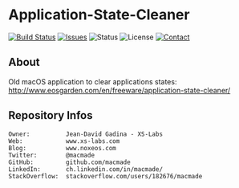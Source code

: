 Application-State-Cleaner
=========================

[![Build Status](https://img.shields.io/travis/macmade/Application-State-Cleaner.svg?branch=master&style=flat)](https://travis-ci.org/macmade/Application-State-Cleaner)
[![Issues](http://img.shields.io/github/issues/macmade/Application-State-Cleaner?style=flat)](https://github.com/macmade/Application-State-Cleaner/issues)
![Status](https://img.shields.io/badge/status-inactive-lightgray.svg?style=flat)
![License](https://img.shields.io/badge/license-none-lightgray.svg?style=flat)
[![Contact](https://img.shields.io/badge/contact-@macmade-blue.svg?style=flat)](https://twitter.com/macmade)

About
-----

Old macOS application to clear applications states:  
http://www.eosgarden.com/en/freeware/application-state-cleaner/

Repository Infos
----------------

    Owner:			Jean-David Gadina - XS-Labs
    Web:			www.xs-labs.com
    Blog:			www.noxeos.com
    Twitter:		@macmade
    GitHub:			github.com/macmade
    LinkedIn:		ch.linkedin.com/in/macmade/
    StackOverflow:	stackoverflow.com/users/182676/macmade
